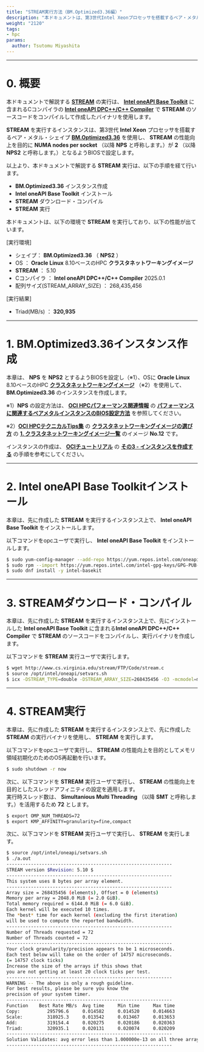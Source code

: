```yaml
---
title: "STREAM実行方法（BM.Optimized3.36編）"
description: "本ドキュメントは、第3世代Intel Xeonプロセッサを搭載するベア・メタル・シェイプBM.Optimized3.36で、メモリ帯域を計測する標準ベンチマークのSTREAMを実行する方法を解説します。"
weight: "2120"
tags:
- hpc
params:
  author: Tsutomu Miyashita
---
```


***
# 0. 概要

本ドキュメントで解説する **[STREAM](https://www.cs.virginia.edu/stream/)** の実行は、 **[Intel oneAPI Base Toolkit](https://www.intel.com/content/www/us/en/developer/tools/oneapi/base-toolkit.html)** に含まれるCコンパイラの **[Intel oneAPI DPC++/C++ Compiler](https://www.intel.com/content/www/us/en/developer/tools/oneapi/dpc-compiler.html#gs.jwxqxq)** で **STREAM** のソースコードをコンパイルして作成したバイナリを使用します。

**STREAM** を実行するインスタンスは、第3世代 **Intel Xeon** プロセッサを搭載するベア・メタル・シェイプ **[BM.Optimized3.36](https://docs.oracle.com/ja-jp/iaas/Content/Compute/References/computeshapes.htm#bm-hpc-optimized)** を使用し、 **STREAM** の性能向上を目的に **NUMA nodes per socket** （以降 **NPS** と呼称します。）が **2** （以降 **NPS2** と呼称します。）となるようBIOSで設定します。


以上より、本ドキュメントで解説する **STREAM** 実行は、以下の手順を経て行います。

- **BM.Optimized3.36** インスタンス作成
- **Intel oneAPI Base Toolkit** インストール
- **STREAM** ダウンロード・コンパイル
- **STREAM** 実行

本ドキュメントは、以下の環境で **STREAM** を実行しており、以下の性能が出ています。

[実行環境]
- シェイプ： **BM.Optimized3.36** （ **NPS2** ）
- OS ： **Oracle Linux** 8.10ベースのHPC **クラスタネットワーキングイメージ**
- **STREAM** ： 5.10
- Cコンパイラ ： **Intel oneAPI DPC++/C++ Compiler** 2025.0.1
- 配列サイズ(STREAM_ARRAY_SIZE) ： 268,435,456

[実行結果]
- Triad(MB/s) ： **320,935**

***
# 1. BM.Optimized3.36インスタンス作成

本章は、 **NPS** を **NPS2** とするようBIOSを設定し（※1）、OSに **Oracle Linux** 8.10ベースのHPC **[クラスタネットワーキングイメージ](/ocitutorials/hpc/#5-13-クラスタネットワーキングイメージ)** （※2）を使用して、 **BM.Optimized3.36** のインスタンスを作成します。

※1）**NPS** の設定方法は、 **[OCI HPCパフォーマンス関連情報](/ocitutorials/hpc/#2-oci-hpcパフォーマンス関連情報)** の **[パフォーマンスに関連するベアメタルインスタンスのBIOS設定方法](/ocitutorials/hpc/benchmark/bios-setting/)** を参照してください。

※2）**[OCI HPCテクニカルTips集](/ocitutorials/hpc/#3-oci-hpcテクニカルtips集)** の **[クラスタネットワーキングイメージの選び方](/ocitutorials/hpc/tech-knowhow/osimage-for-cluster/)** の **[1. クラスタネットワーキングイメージ一覧](/ocitutorials/hpc/tech-knowhow/osimage-for-cluster/#1-クラスタネットワーキングイメージ一覧)** のイメージ **No.12** です。

インスタンスの作成は、 **[OCIチュートリアル](https://oracle-japan.github.io/ocitutorials/)** の **[その3 - インスタンスを作成する](https://oracle-japan.github.io/ocitutorials/beginners/creating-compute-instance)** の手順を参考にしてください。

***
# 2. Intel oneAPI Base Toolkitインストール

本章は、先に作成した **STREAM** を実行するインスタンス上で、 **Intel oneAPI Base Toolkit** をインストールします。

以下コマンドをopcユーザで実行し、 **Intel oneAPI Base Toolkit** をインストールします。

```sh
$ sudo yum-config-manager --add-repo https://yum.repos.intel.com/oneapi
$ sudo rpm --import https://yum.repos.intel.com/intel-gpg-keys/GPG-PUB-KEY-INTEL-SW-PRODUCTS.PUB
$ sudo dnf install -y intel-basekit
```

***
# 3. STREAMダウンロード・コンパイル

本章は、先に作成した **STREAM** を実行するインスタンス上で、先にインストールした **Intel oneAPI Base Toolkit** に含まれる**Intel oneAPI DPC++/C++ Compiler** で **STREAM** のソースコードをコンパイルし、実行バイナリを作成します。

以下コマンドを **STREAM** 実行ユーザで実行します。

```sh
$ wget http://www.cs.virginia.edu/stream/FTP/Code/stream.c
$ source /opt/intel/oneapi/setvars.sh
$ icx -DSTREAM_TYPE=double -DSTREAM_ARRAY_SIZE=268435456 -O3 -mcmodel=medium -qopenmp -xCORE-AVX512 ./stream.c
```

***
# 4. STREAM実行

本章は、先に作成した **STREAM** を実行するインスタンス上で、先に作成した **STREAM** の実行バイナリを使用し、 **STREAM** を実行します。

以下コマンドをopcユーザで実行し、 **STREAM** の性能向上を目的としてメモリ領域初期化のためのOS再起動を行います。

```sh
$ sudo shutdown -r now
```

次に、以下コマンドを **STREAM** 実行ユーザで実行し、 **STREAM** の性能向上を目的としたスレッドアフィニティの設定を適用します。  
実行時スレッド数は、 **Simultanious Multi Threading** （以降 **SMT** と呼称します。）を活用するため **72** とします。

```sh
$ export OMP_NUM_THREADS=72
$ export KMP_AFFINITY=granularity=fine,compact
```

次に、以下コマンドを **STREAM** 実行ユーザで実行し、 **STREAM** を実行します。

```sh
$ source /opt/intel/oneapi/setvars.sh
$ ./a.out
-------------------------------------------------------------
STREAM version $Revision: 5.10 $
-------------------------------------------------------------
This system uses 8 bytes per array element.
-------------------------------------------------------------
Array size = 268435456 (elements), Offset = 0 (elements)
Memory per array = 2048.0 MiB (= 2.0 GiB).
Total memory required = 6144.0 MiB (= 6.0 GiB).
Each kernel will be executed 10 times.
The *best* time for each kernel (excluding the first iteration)
will be used to compute the reported bandwidth.
-------------------------------------------------------------
Number of Threads requested = 72
Number of Threads counted = 72
-------------------------------------------------------------
Your clock granularity/precision appears to be 1 microseconds.
Each test below will take on the order of 14757 microseconds.
(= 14757 clock ticks)
Increase the size of the arrays if this shows that
you are not getting at least 20 clock ticks per test.
-------------------------------------------------------------
WARNING -- The above is only a rough guideline.
For best results, please be sure you know the
precision of your system timer.
-------------------------------------------------------------
Function    Best Rate MB/s  Avg time     Min time     Max time
Copy:          295796.6     0.014582     0.014520     0.014663
Scale:         318925.3     0.013542     0.013467     0.013653
Add:           319154.4     0.020275     0.020186     0.020363
Triad:         320935.1     0.020131     0.020074     0.020209
-------------------------------------------------------------
Solution Validates: avg error less than 1.000000e-13 on all three arrays
-------------------------------------------------------------
```

